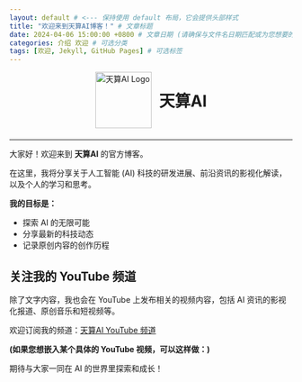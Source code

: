 ```yaml
---
layout: default # <--- 保持使用 default 布局，它会提供头部样式
title: "欢迎来到天算AI博客！" # 文章标题
date: 2024-04-06 15:00:00 +0800 # 文章日期 (请确保与文件名日期匹配或为您想要的日期)
categories: 介绍 欢迎 # 可选分类
tags: [欢迎, Jekyll, GitHub Pages] # 可选标签
---
```


<!-- 在这里添加 LOGO 和文字 -->
<div style="text-align: center; margin-bottom: 20px;"> 
  <img src="{{ '/assets/images/logo.png' | relative_url }}" alt="天算AI Logo" style="width: 100px; height: auto; vertical-align: middle; margin-right: 10px;"> 
  <span style="font-size: 2em; font-weight: bold; vertical-align: middle;">天算AI</span>
</div>
<hr> 
<!-- LOGO 和文字结束 -->

大家好！欢迎来到 **天算AI** 的官方博客。

在这里，我将分享关于人工智能 (AI) 科技的研发进展、前沿资讯的影视化解读，以及个人的学习和思考。

**我的目标是：**

*   探索 AI 的无限可能
*   分享最新的科技动态
*   记录原创内容的创作历程

## 关注我的 YouTube 频道

除了文字内容，我也会在 YouTube 上发布相关的视频内容，包括 AI 资讯的影视化报道、原创音乐和短视频等。

欢迎订阅我的频道：[天算AI YouTube 频道](https://www.youtube.com/@jinvjinvbar)

**(如果您想嵌入某个具体的 YouTube 视频，可以这样做：)**
<!-- 
1. 打开那个 YouTube 视频页面。
2. 点击 "分享" (Share) -> "嵌入" (Embed)。
3. 复制提供的 `<iframe ...></iframe>` 代码。
4. 将代码粘贴到这里。
例如:
<iframe width="560" height="315" src="https://www.youtube.com/embed/替换成视频ID" title="YouTube video player" frameborder="0" allow="accelerometer; autoplay; clipboard-write; encrypted-media; gyroscope; picture-in-picture; web-share" allowfullscreen></iframe> 
-->

期待与大家一同在 AI 的世界里探索和成长！
